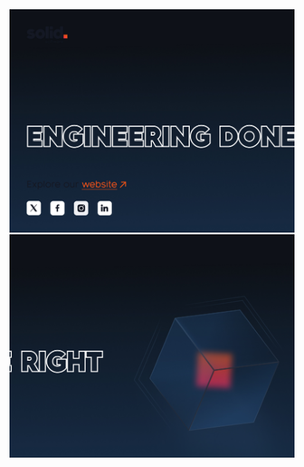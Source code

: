<div>
<a href="https://github.com/GrahamTheDevRel/WCAG101"><picture><source media="(min-width: 769px) and (prefers-color-scheme: light)" srcset="image/Frame 83 light part left.jpg"><source media="(max-width: 768px) and (prefers-color-scheme: light)" srcset="image/light left mobile.jpg"><source media="(max-width: 768px) and (prefers-color-scheme: dark)" srcset="image/dark left mobile.jpg><img src="image/Frame 83 dark part left.jpg"></picture></a><a href="https://tota11y.dev"><picture><source media="(min-width: 769px) and (prefers-color-scheme: light)" srcset="image/Frame 83 light part left.jpg"><source media="(max-width: 768px) and (prefers-color-scheme: light)" srcset="image/light right mobile.jpg"><source media="(max-width: 768px) and (prefers-color-scheme: dark)" srcset="image/dark right mobile.jpg"><img src="image/Frame 83 dark part right.jpg"></picture></a>
</div>
